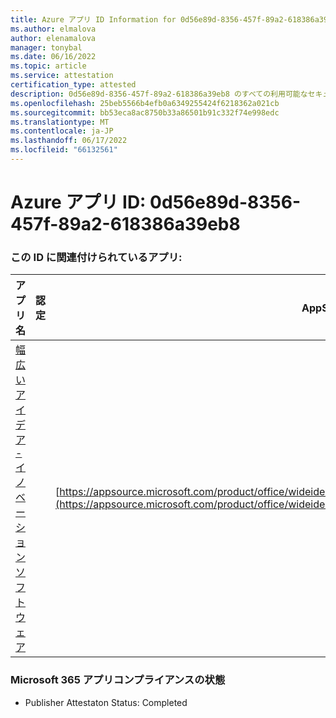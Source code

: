 ```yaml
---
title: Azure アプリ ID Information for 0d56e89d-8356-457f-89a2-618386a39eb8
ms.author: elmalova
author: elenamalova
manager: tonybal
ms.date: 06/16/2022
ms.topic: article
ms.service: attestation
certification_type: attested
description: 0d56e89d-8356-457f-89a2-618386a39eb8 のすべての利用可能なセキュリティとコンプライアンス情報。
ms.openlocfilehash: 25beb5566b4efb0a6349255424f6218362a021cb
ms.sourcegitcommit: bb53eca8ac8750b33a86501b91c332f74e998edc
ms.translationtype: MT
ms.contentlocale: ja-JP
ms.lasthandoff: 06/17/2022
ms.locfileid: "66132561"
---
```

# <a name="azure-app-id-0d56e89d-8356-457f-89a2-618386a39eb8"></a>Azure アプリ ID: 0d56e89d-8356-457f-89a2-618386a39eb8


### <a name="apps-associated-with-this-id"></a>この ID に関連付けられているアプリ:
| **アプリ名** | **認定** | **AppSource で表示する** |
|--------------|---------------|-----------------------|
| [幅広いアイデア - イノベーション ソフトウェア](../forward/wideideaspoweredbyidea2innovaitonswedenab.innovation_cloud_application.md) |  | [https://appsource.microsoft.com/product/office/wideideaspoweredbyidea2innovaitonswedenab.innovation_cloud_application](https://appsource.microsoft.com/product/office/wideideaspoweredbyidea2innovaitonswedenab.innovation_cloud_application) |

### <a name="microsoft-365-app-compliance-status"></a>Microsoft 365 アプリコンプライアンスの状態
- Publisher Attestaton Status: Completed
